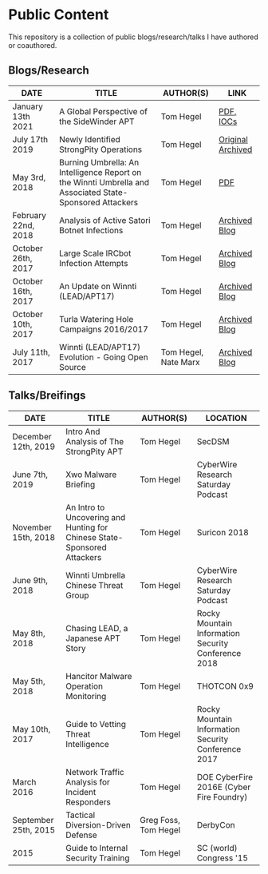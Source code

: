 # Public Content

This repository is a collection of public blogs/research/talks I have authored or coauthored. 

## Blogs/Research

| DATE  | TITLE  |  AUTHOR(S)  | LINK |
|---|---|---|---|
| January 13th 2021 | A Global Perspective of the SideWinder APT | Tom Hegel | [PDF,](https://github.com/malwarekiwi/Public-Content/blob/master/Global%20Perspective%20of%20the%20SideWinder%20APT.pdf) [IOCs](https://github.com/malwarekiwi/Public-Content/blob/master/Global%20Perspective%20of%20the%20SideWinder%20APT%20(Text%20IOCs)) |
| July 17th 2019 | Newly Identified StrongPity Operations | Tom Hegel | [Original](https://cybersecurity.att.com/blogs/labs-research/newly-identified-strongpity-operations/) [Archived](https://web.archive.org/web/20191224073331/https://cybersecurity.att.com/blogs/labs-research/newly-identified-strongpity-operations/) |
| May 3rd, 2018 | Burning Umbrella: An Intelligence Report on the Winnti Umbrella and Associated State-Sponsored Attackers | Tom Hegel | [PDF](https://github.com/malwarekiwi/Public-Content/raw/master/20180503_Burning_Umbrella.pdf) | 
| February 22nd, 2018 | Analysis of Active Satori Botnet Infections | Tom Hegel | [Archived Blog](https://web.archive.org/web/20190311224041/https://401trg.com/analysis-of-active-satori-botnet-infections/) |
| October 26th, 2017| Large Scale IRCbot Infection Attempts | Tom Hegel | [Archived Blog](https://401trg.com/large_scale_ircbot_infection_attempts/) |
|  October 16th, 2017  |  An Update on Winnti (LEAD/APT17) | Tom Hegel  | [Archived Blog](https://web.archive.org/web/20200313101026/https://401trg.com/an-update-on-winnti/) |
|  October 10th, 2017 | Turla Watering Hole Campaigns 2016/2017  |  Tom Hegel | [Archived Blog](https://web.archive.org/web/20200504204517/https://401trg.com/turla-watering-hole-campaigns-2016-2017/) |
|  July 11th, 2017 | Winnti (LEAD/APT17) Evolution - Going Open Source  |  Tom Hegel, Nate Marx | [Archived Blog](https://web.archive.org/web/20200401234313/https://401trg.com/winnti-evolution-going-open-source/) |



## Talks/Breifings

| DATE  | TITLE  |  AUTHOR(S)  |  LOCATION |
|---|---|---|---|
| December 12th, 2019 | Intro And Analysis of The StrongPity APT | Tom Hegel | SecDSM |
| June 7th, 2019 | Xwo Malware Briefing | Tom Hegel | CyberWire Research Saturday Podcast |
| November 15th, 2018 | An Intro to Uncovering and Hunting for Chinese State-Sponsored Attackers | Tom Hegel | Suricon 2018 |
| June 9th, 2018 | Winnti Umbrella Chinese Threat Group | Tom Hegel | CyberWire Research Saturday Podcast |
|  May 8th, 2018 | Chasing LEAD, a Japanese APT Story  | Tom Hegel | Rocky Mountain Information Security Conference 2018 |
|  May 5th, 2018 | Hancitor Malware Operation Monitoring  | Tom Hegel  | THOTCON 0x9  |
|  May 10th, 2017 |  Guide to Vetting Threat Intelligence |  Tom Hegel |  Rocky Mountain Information Security Conference 2017 |
| March 2016| Network Traffic Analysis for Incident Responders | Tom Hegel | DOE CyberFire 2016E (Cyber Fire Foundry) |
| September 25th, 2015 | Tactical Diversion-Driven Defense | Greg Foss, Tom Hegel | DerbyCon |
| 2015 | Guide to Internal Security Training | Tom Hegel | SC (world) Congress '15 |
